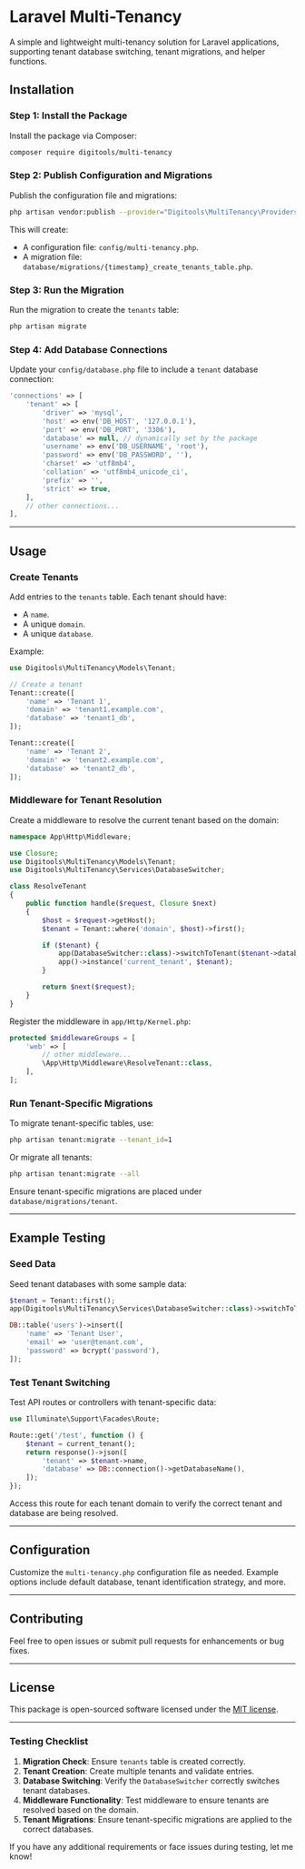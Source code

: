 

# Laravel Multi-Tenancy 

A simple and lightweight multi-tenancy solution for Laravel applications, supporting tenant database switching, tenant migrations, and helper functions.

## Installation

### Step 1: Install the Package
Install the package via Composer:
```bash
composer require digitools/multi-tenancy
```

### Step 2: Publish Configuration and Migrations
Publish the configuration file and migrations:
```bash
php artisan vendor:publish --provider="Digitools\MultiTenancy\Providers\MultiTenancyServiceProvider" --tag=multi-tenancy
```

This will create:
- A configuration file: `config/multi-tenancy.php`.
- A migration file: `database/migrations/{timestamp}_create_tenants_table.php`.

### Step 3: Run the Migration
Run the migration to create the `tenants` table:
```bash
php artisan migrate
```

### Step 4: Add Database Connections
Update your `config/database.php` file to include a `tenant` database connection:
```php
'connections' => [
    'tenant' => [
        'driver' => 'mysql',
        'host' => env('DB_HOST', '127.0.0.1'),
        'port' => env('DB_PORT', '3306'),
        'database' => null, // dynamically set by the package
        'username' => env('DB_USERNAME', 'root'),
        'password' => env('DB_PASSWORD', ''),
        'charset' => 'utf8mb4',
        'collation' => 'utf8mb4_unicode_ci',
        'prefix' => '',
        'strict' => true,
    ],
    // other connections...
],
```

---

## Usage

### Create Tenants
Add entries to the `tenants` table. Each tenant should have:
- A `name`.
- A unique `domain`.
- A unique `database`.

Example:
```php
use Digitools\MultiTenancy\Models\Tenant;

// Create a tenant
Tenant::create([
    'name' => 'Tenant 1',
    'domain' => 'tenant1.example.com',
    'database' => 'tenant1_db',
]);

Tenant::create([
    'name' => 'Tenant 2',
    'domain' => 'tenant2.example.com',
    'database' => 'tenant2_db',
]);
```

### Middleware for Tenant Resolution
Create a middleware to resolve the current tenant based on the domain:

```php
namespace App\Http\Middleware;

use Closure;
use Digitools\MultiTenancy\Models\Tenant;
use Digitools\MultiTenancy\Services\DatabaseSwitcher;

class ResolveTenant
{
    public function handle($request, Closure $next)
    {
        $host = $request->getHost();
        $tenant = Tenant::where('domain', $host)->first();

        if ($tenant) {
            app(DatabaseSwitcher::class)->switchToTenant($tenant->database);
            app()->instance('current_tenant', $tenant);
        }

        return $next($request);
    }
}
```

Register the middleware in `app/Http/Kernel.php`:
```php
protected $middlewareGroups = [
    'web' => [
        // other middleware...
        \App\Http\Middleware\ResolveTenant::class,
    ],
];
```

### Run Tenant-Specific Migrations
To migrate tenant-specific tables, use:
```bash
php artisan tenant:migrate --tenant_id=1
```

Or migrate all tenants:
```bash
php artisan tenant:migrate --all
```

Ensure tenant-specific migrations are placed under `database/migrations/tenant`.

---

## Example Testing

### Seed Data
Seed tenant databases with some sample data:
```php
$tenant = Tenant::first();
app(Digitools\MultiTenancy\Services\DatabaseSwitcher::class)->switchToTenant($tenant->database);

DB::table('users')->insert([
    'name' => 'Tenant User',
    'email' => 'user@tenant.com',
    'password' => bcrypt('password'),
]);
```

### Test Tenant Switching
Test API routes or controllers with tenant-specific data:
```php
use Illuminate\Support\Facades\Route;

Route::get('/test', function () {
    $tenant = current_tenant();
    return response()->json([
        'tenant' => $tenant->name,
        'database' => DB::connection()->getDatabaseName(),
    ]);
});
```

Access this route for each tenant domain to verify the correct tenant and database are being resolved.

---

## Configuration

Customize the `multi-tenancy.php` configuration file as needed. Example options include default database, tenant identification strategy, and more.

---

## Contributing
Feel free to open issues or submit pull requests for enhancements or bug fixes.

---

## License
This package is open-sourced software licensed under the [MIT license](https://opensource.org/licenses/MIT).

---

### **Testing Checklist**
1. **Migration Check**: Ensure `tenants` table is created correctly.
2. **Tenant Creation**: Create multiple tenants and validate entries.
3. **Database Switching**: Verify the `DatabaseSwitcher` correctly switches tenant databases.
4. **Middleware Functionality**: Test middleware to ensure tenants are resolved based on the domain.
5. **Tenant Migrations**: Ensure tenant-specific migrations are applied to the correct databases.

If you have any additional requirements or face issues during testing, let me know!
